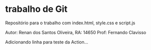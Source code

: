 # trabalho de Git
Repositório para o trabalho com index.html, style.css e script.js    

Autor: Renan dos Santos Oliveira, RA: 14650
Prof: Fernando Clavisso

Adicionando linha para teste da Action...